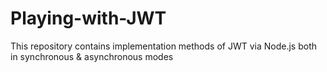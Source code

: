 # Playing-with-JWT
This repository contains implementation methods of JWT via Node.js both in synchronous &amp; asynchronous modes
